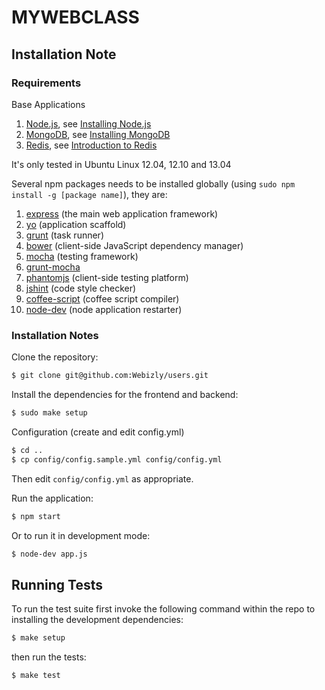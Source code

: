 # MYWEBCLASS

## Installation Note

### Requirements

Base Applications

 1. [Node.js](http://nodejs.org), see [Installing Node.js](http://www.webizly.com/node/35)
 2. [MongoDB](http://www.mongodb.org), see [Installing MongoDB](http://www.webizly.com/node/31)
 3. [Redis](http://redis.io), see [Introduction to Redis](http://www.webizly.com/node/6)

It's only tested in Ubuntu Linux 12.04, 12.10 and 13.04

Several npm packages needs to be installed globally (using `sudo npm install -g [package name]`), they are:
 1. [express](https://github.com/visionmedia/express) (the main web application framework)
 2. [yo](https://github.com/yeoman/yo) (application scaffold)
 3. [grunt](https://github.com/gruntjs/grunt) (task runner)
 4. [bower](https://github.com/bower/bower) (client-side JavaScript dependency manager)
 5. [mocha](http://github.com/visionmedia/mocha) (testing framework)
 6. [grunt-mocha](https://github.com/kmiyashiro/grunt-mocha)
 7. [phantomjs](https://github.com/Obvious/phantomjs) (client-side testing platform)
 8. [jshint](https://github.com/jshint/jshint) (code style checker)
 9. [coffee-script](https://github.com/jashkenas/coffee-script) (coffee script compiler)
 10. [node-dev](https://github.com/fgnass/node-dev) (node application restarter)

### Installation Notes

Clone the repository:

```sh
$ git clone git@github.com:Webizly/users.git
```

Install the dependencies for the frontend and backend:

```sh
$ sudo make setup
```
Configuration (create and edit config.yml)

```sh
$ cd ..
$ cp config/config.sample.yml config/config.yml
```

Then edit `config/config.yml` as appropriate.

Run the application:

```sh
$ npm start
```

Or to run it in development mode:
```sh
$ node-dev app.js
```

## Running Tests

To run the test suite first invoke the following command within the repo to
installing the development dependencies:

```sh
$ make setup
```

then run the tests:

```sh
$ make test
```
